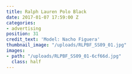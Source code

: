 ```yaml
---
title: Ralph Lauren Polo Black
date: 2017-01-07 17:59:00 Z
categories:
- advertising
position: 31
credit_text: 'Model: Nacho Figuera'
thumbnail_image: "/uploads/RLPBF_SS09_01.jpg"
images:
- path: "/uploads/RLPBF_SS09_01-6cf66d.jpg"
  class: half
---
```



